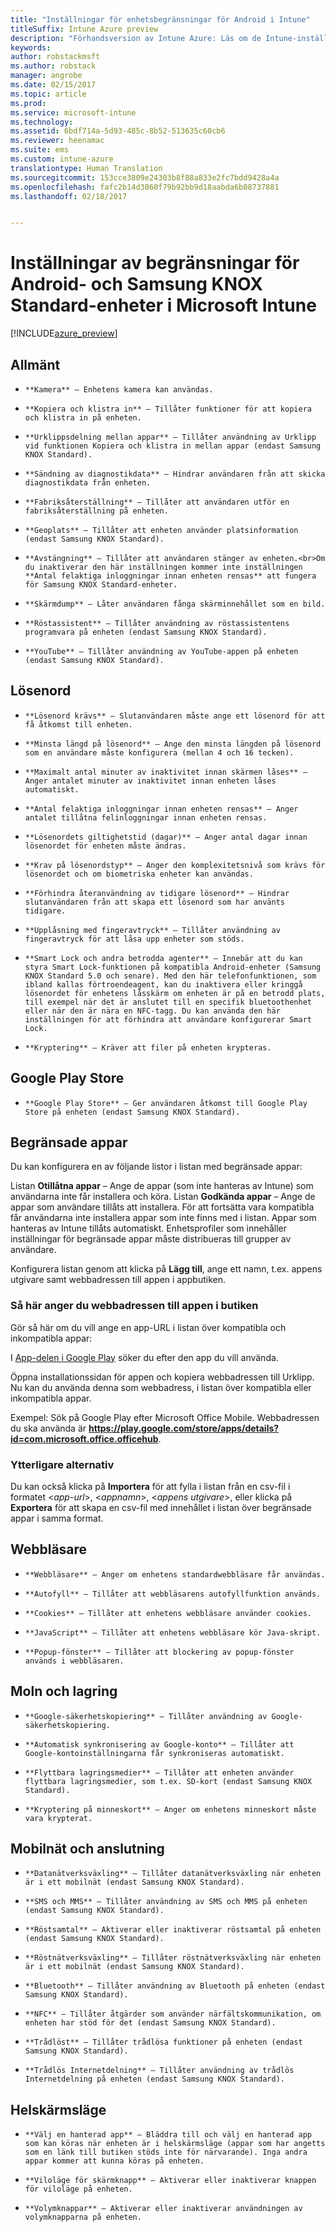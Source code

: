 ```yaml
---
title: "Inställningar för enhetsbegränsningar för Android i Intune"
titleSuffix: Intune Azure preview
description: "Förhandsversion av Intune Azure: Läs om de Intune-inställningar du kan använda för att styra inställningar och funktioner på Android-enheter."
keywords: 
author: robstackmsft
ms.author: robstack
manager: angrobe
ms.date: 02/15/2017
ms.topic: article
ms.prod: 
ms.service: microsoft-intune
ms.technology: 
ms.assetid: 6bdf714a-5d93-485c-8b52-513635c60cb6
ms.reviewer: heenamac
ms.suite: ems
ms.custom: intune-azure
translationtype: Human Translation
ms.sourcegitcommit: 153cce3809e24303b8f88a833e2fc7bdd9428a4a
ms.openlocfilehash: fafc2b14d3060f79b92bb9d18aabda6b08737881
ms.lasthandoff: 02/18/2017


---
```


# <a name="android-and-samsung-knox-standard-device-restriction-settings-in-microsoft-intune"></a>Inställningar av begränsningar för Android- och Samsung KNOX Standard-enheter i Microsoft Intune

[!INCLUDE[azure_preview](../includes/azure_preview.md)]

## <a name="general"></a>Allmänt
-     **Kamera** – Enhetens kamera kan användas.
-     **Kopiera och klistra in** – Tillåter funktioner för att kopiera och klistra in på enheten.
-     **Urklippsdelning mellan appar** – Tillåter användning av Urklipp vid funktionen Kopiera och klistra in mellan appar (endast Samsung KNOX Standard).
-     **Sändning av diagnostikdata** – Hindrar användaren från att skicka diagnostikdata från enheten.    
-     **Fabriksåterställning** – Tillåter att användaren utför en fabriksåterställning på enheten.
-     **Geoplats** – Tillåter att enheten använder platsinformation (endast Samsung KNOX Standard).
-     **Avstängning** – Tillåter att användaren stänger av enheten.<br>Om du inaktiverar den här inställningen kommer inte inställningen **Antal felaktiga inloggningar innan enheten rensas** att fungera för Samsung KNOX Standard-enheter.
-     **Skärmdump** – Låter användaren fånga skärminnehållet som en bild.
-     **Röstassistent** – Tillåter användning av röstassistentens programvara på enheten (endast Samsung KNOX Standard).
-     **YouTube** – Tillåter användning av YouTube-appen på enheten (endast Samsung KNOX Standard).

## <a name="password"></a>Lösenord
-     **Lösenord krävs** – Slutanvändaren måste ange ett lösenord för att få åtkomst till enheten.
-     **Minsta längd på lösenord** – Ange den minsta längden på lösenord som en användare måste konfigurera (mellan 4 och 16 tecken).
-     **Maximalt antal minuter av inaktivitet innan skärmen låses** – Anger antalet minuter av inaktivitet innan enheten låses automatiskt.
-     **Antal felaktiga inloggningar innan enheten rensas** – Anger antalet tillåtna felinloggningar innan enheten rensas.
-     **Lösenordets giltighetstid (dagar)** – Anger antal dagar innan lösenordet för enheten måste ändras.
-     **Krav på lösenordstyp** – Anger den komplexitetsnivå som krävs för lösenordet och om biometriska enheter kan användas.
-     **Förhindra återanvändning av tidigare lösenord** – Hindrar slutanvändaren från att skapa ett lösenord som har använts tidigare.
-     **Upplåsning med fingeravtryck** – Tillåter användning av fingeravtryck för att låsa upp enheter som stöds.
-     **Smart Lock och andra betrodda agenter** – Innebär att du kan styra Smart Lock-funktionen på kompatibla Android-enheter (Samsung KNOX Standard 5.0 och senare). Med den här telefonfunktionen, som ibland kallas förtroendeagent, kan du inaktivera eller kringgå lösenordet för enhetens låsskärm om enheten är på en betrodd plats, till exempel när det är anslutet till en specifik bluetoothenhet eller när den är nära en NFC-tagg. Du kan använda den här inställningen för att förhindra att användare konfigurerar Smart Lock.
-     **Kryptering** – Kräver att filer på enheten krypteras.

## <a name="google-play-store"></a>Google Play Store

-     **Google Play Store** – Ger användaren åtkomst till Google Play Store på enheten (endast Samsung KNOX Standard).

## <a name="restricted-apps"></a>Begränsade appar

Du kan konfigurera en av följande listor i listan med begränsade appar:

Listan **Otillåtna appar** – Ange de appar (som inte hanteras av Intune) som användarna inte får installera och köra.
Listan **Godkända appar** – Ange de appar som användare tillåts att installera. För att fortsätta vara kompatibla får användarna inte installera appar som inte finns med i listan. Appar som hanteras av Intune tillåts automatiskt.
Enhetsprofiler som innehåller inställningar för begränsade appar måste distribueras till grupper av användare.

Konfigurera listan genom att klicka på **Lägg till**, ange ett namn, t.ex. appens utgivare samt webbadressen till appen i appbutiken.

### <a name="how-to-specify-the-url-to-an-app-in-the-store"></a>Så här anger du webbadressen till appen i butiken

Gör så här om du vill ange en app-URL i listan över kompatibla och inkompatibla appar:

I [App-delen i Google Play](https://play.google.com/store/apps) söker du efter den app du vill använda.

Öppna installationssidan för appen och kopiera webbadressen till Urklipp. Nu kan du använda denna som webbadress, i listan över kompatibla eller inkompatibla appar.

Exempel: Sök på Google Play efter Microsoft Office Mobile. Webbadressen du ska använda är **https://play.google.com/store/apps/details?id=com.microsoft.office.officehub**.

### <a name="additional-options"></a>Ytterligare alternativ

Du kan också klicka på **Importera** för att fylla i listan från en csv-fil i formatet <*app-url*>, <*appnamn*>, <*appens utgivare*>, eller klicka på **Exportera** för att skapa en csv-fil med innehållet i listan över begränsade appar i samma format.        

## <a name="browser"></a>Webbläsare
-     **Webbläsare** – Anger om enhetens standardwebbläsare får användas.
-     **Autofyll** – Tillåter att webbläsarens autofyllfunktion används.
-     **Cookies** – Tillåter att enhetens webbläsare använder cookies.
-     **JavaScript** – Tillåter att enhetens webbläsare kör Java-skript.
-     **Popup-fönster** – Tillåter att blockering av popup-fönster används i webbläsaren.

## <a name="cloud-and-storage"></a>Moln och lagring
-     **Google-säkerhetskopiering** – Tillåter användning av Google-säkerhetskopiering.
-     **Automatisk synkronisering av Google-konto** – Tillåter att Google-kontoinställningarna får synkroniseras automatiskt.
-     **Flyttbara lagringsmedier** – Tillåter att enheten använder flyttbara lagringsmedier, som t.ex. SD-kort (endast Samsung KNOX Standard).
-     **Kryptering på minneskort** – Anger om enhetens minneskort måste vara krypterat.

## <a name="cellular-and-connectivity"></a>Mobilnät och anslutning
-     **Datanätverksväxling** – Tillåter datanätverksväxling när enheten är i ett mobilnät (endast Samsung KNOX Standard).
-     **SMS och MMS** – Tillåter användning av SMS och MMS på enheten (endast Samsung KNOX Standard).
-     **Röstsamtal** – Aktiverar eller inaktiverar röstsamtal på enheten (endast Samsung KNOX Standard).
-     **Röstnätverksväxling** – Tillåter röstnätverksväxling när enheten är i ett mobilnät (endast Samsung KNOX Standard).
-     **Bluetooth** – Tillåter användning av Bluetooth på enheten (endast Samsung KNOX Standard).
-     **NFC** – Tillåter åtgärder som använder närfältskommunikation, om enheten har stöd för det (endast Samsung KNOX Standard).
-     **Trådlöst** – Tillåter trådlösa funktioner på enheten (endast Samsung KNOX Standard).
-     **Trådlös Internetdelning** – Tillåter användning av trådlös Internetdelning på enheten (endast Samsung KNOX Standard).

## <a name="kiosk"></a>Helskärmsläge
-     **Välj en hanterad app** – Bläddra till och välj en hanterad app som kan köras när enheten är i helskärmsläge (appar som har angetts som en länk till butiken stöds inte för närvarande). Inga andra appar kommer att kunna köras på enheten.
-     **Viloläge för skärmknapp** – Aktiverar eller inaktiverar knappen för viloläge på enheten.
-     **Volymknappar** – Aktiverar eller inaktiverar användningen av volymknapparna på enheten.

